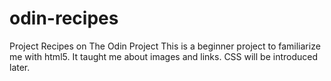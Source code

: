 # odin-recipes
Project Recipes on The Odin Project
This is a beginner project to familiarize me with html5. It taught me about images and links. CSS will be introduced later.